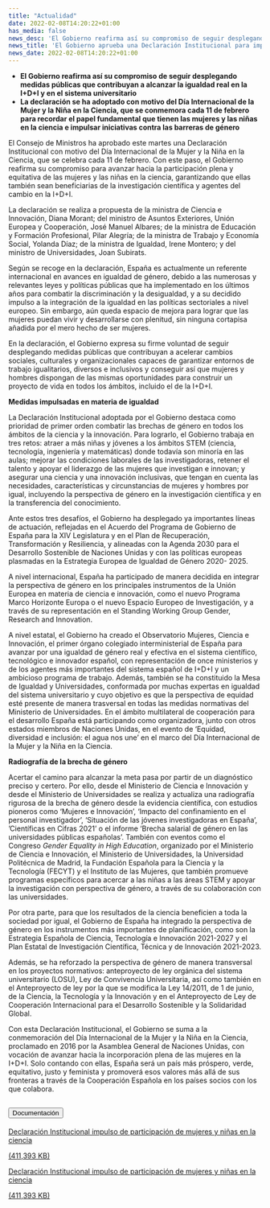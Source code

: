 ```yaml
---
title: "Actualidad"
date: 2022-02-08T14:20:22+01:00
has_media: false
news_desc: 'El Gobierno reafirma así su compromiso de seguir desplegando medidas públicas que contribuyan a alcanzar la igualdad real en la I+D+I y en el sistema universitario La declaración se ha adoptado con motivo del Día Internacional de la Mujer y la Niña en la Ciencia, que se conmemora cada 11 de febrero para recordar el papel fundamental que tienen las mujeres y las niñas en la ciencia e impulsar iniciativas contra las barreras de género.<b>Este contenido incluye:</b> <i class="fal fa-file-</a><i class="fas fa-external-link-alt"></i> </a><i class="fas fa-external-link-alt"></i>_icon"></i>'
news_title: 'El Gobierno aprueba una Declaración Institucional para impulsar la participación plena y equitativa de las mujeres y las niñas en la ciencia'
news_date: 2022-02-08T14:20:22+01:00
---
```

<ul>
<li><b>El Gobierno reafirma as&iacute; su compromiso de seguir desplegando medidas p&uacute;blicas que contribuyan a alcanzar la igualdad real en la I+D+I y en el sistema universitario</b></li>
<li><b>La declaraci&oacute;n se ha adoptado con motivo del D&iacute;a Internacional de la Mujer y la Ni&ntilde;a en la Ciencia, que se conmemora cada 11 de febrero para recordar el papel fundamental que tienen las mujeres y las ni&ntilde;as en la ciencia e impulsar iniciativas contra las barreras de g&eacute;nero</b></li>
</ul>
<p>El Consejo de Ministros ha aprobado este martes una Declaraci&oacute;n Institucional con motivo del D&iacute;a Internacional de la Mujer y la Ni&ntilde;a en la Ciencia, que se celebra cada 11 de febrero. Con este paso, el Gobierno reafirma su compromiso para avanzar hacia la participaci&oacute;n plena y equitativa de las mujeres y las ni&ntilde;as en la ciencia, garantizando que ellas tambi&eacute;n sean beneficiarias de la investigaci&oacute;n cient&iacute;fica y agentes del cambio en la I+D+I.</p>
<p>La declaraci&oacute;n se realiza a propuesta de la ministra de Ciencia e Innovaci&oacute;n, Diana Morant; del ministro de Asuntos Exteriores, Uni&oacute;n Europea y Cooperaci&oacute;n, Jos&eacute; Manuel Albares; de la ministra de Educaci&oacute;n y Formaci&oacute;n Profesional, Pilar Alegr&iacute;a; de la ministra de Trabajo y Econom&iacute;a Social, Yolanda D&iacute;az; de la ministra de Igualdad, Irene Montero; y del ministro de Universidades, Joan Subirats.</p>
<p>Seg&uacute;n se recoge en la declaraci&oacute;n, Espa&ntilde;a es actualmente un referente internacional en avances en igualdad de g&eacute;nero, debido a las numerosas y relevantes leyes y pol&iacute;ticas p&uacute;blicas que ha implementado en los &uacute;ltimos a&ntilde;os para combatir la discriminaci&oacute;n y la desigualdad, y a su decidido impulso a la integraci&oacute;n de la igualdad en las pol&iacute;ticas sectoriales a nivel europeo. Sin embargo, a&uacute;n queda espacio de mejora para lograr que las mujeres puedan vivir y desarrollarse con plenitud, sin ninguna cortapisa a&ntilde;adida por el mero hecho de ser mujeres.</p>
<p>En la declaraci&oacute;n, el Gobierno expresa su firme voluntad de seguir desplegando medidas p&uacute;blicas que contribuyan a acelerar cambios sociales, culturales y organizacionales capaces de garantizar entornos de trabajo igualitarios, diversos e inclusivos y conseguir as&iacute; que mujeres y hombres dispongan de las mismas oportunidades para construir un proyecto de vida en todos los &aacute;mbitos, incluido el de la I+D+I.</p>
<p><b>Medidas impulsadas en materia de igualdad</b></p>
<p>La Declaraci&oacute;n Institucional adoptada por el Gobierno destaca como prioridad de primer orden combatir las brechas de g&eacute;nero en todos los &aacute;mbitos de la ciencia y la innovaci&oacute;n. Para lograrlo, el Gobierno trabaja en tres retos: atraer a m&aacute;s ni&ntilde;as y j&oacute;venes a los &aacute;mbitos STEM (ciencia, tecnolog&iacute;a, ingenier&iacute;a y matem&aacute;ticas) donde todav&iacute;a son minor&iacute;a en las aulas; mejorar las condiciones laborales de las investigadoras, retener el talento y apoyar el liderazgo de las mujeres que investigan e innovan; y asegurar una ciencia y una innovaci&oacute;n inclusivas, que tengan en cuenta las necesidades, caracter&iacute;sticas y circunstancias de mujeres y hombres por igual, incluyendo la perspectiva de g&eacute;nero en la investigaci&oacute;n cient&iacute;fica y en la transferencia del conocimiento.</p>
<p>Ante estos tres desaf&iacute;os, el Gobierno ha desplegado ya importantes l&iacute;neas de actuaci&oacute;n, reflejadas en el Acuerdo del Programa de Gobierno de Espa&ntilde;a para la XIV Legislatura y en el Plan de Recuperaci&oacute;n, Transformaci&oacute;n y Resiliencia, y alineadas con la Agenda 2030 para el Desarrollo Sostenible de Naciones Unidas y con las pol&iacute;ticas europeas plasmadas en la Estrategia Europea de Igualdad de G&eacute;nero 2020- 2025.</p>
<p>A nivel internacional, Espa&ntilde;a ha participado de manera decidida en integrar la perspectiva de g&eacute;nero en los principales instrumentos de la Uni&oacute;n Europea en materia de ciencia e innovaci&oacute;n, como el nuevo Programa Marco Horizonte Europa o el nuevo Espacio Europeo de Investigaci&oacute;n, y a trav&eacute;s de su representaci&oacute;n en el Standing Working Group Gender, Research and Innovation.&nbsp;</p>
<p>A nivel estatal, el Gobierno ha creado el Observatorio Mujeres, Ciencia e Innovaci&oacute;n, el primer &oacute;rgano colegiado interministerial de Espa&ntilde;a para avanzar por una igualdad de g&eacute;nero real y efectiva en el sistema cient&iacute;fico, tecnol&oacute;gico e innovador espa&ntilde;ol, con representaci&oacute;n de once ministerios y de los agentes m&aacute;s importantes del sistema espa&ntilde;ol de I+D+I y un ambicioso programa de trabajo. Adem&aacute;s, tambi&eacute;n se ha constituido la Mesa de Igualdad y Universidades, conformada por muchas expertas en igualdad del sistema universitario y cuyo objetivo es que la perspectiva de equidad est&eacute; presente de manera trasversal en todas las medidas normativas del Ministerio de Universidades. En el &aacute;mbito multilateral de cooperaci&oacute;n para el desarrollo Espa&ntilde;a est&aacute; participando como organizadora, junto con otros estados miembros de Naciones Unidas, en el evento de &lsquo;Equidad, diversidad e inclusi&oacute;n: el agua nos une&rsquo; en el marco del D&iacute;a Internacional de la Mujer y la Ni&ntilde;a en la Ciencia.</p>
<p><b>Radiograf</b><b>&iacute;a de la brecha de g&eacute;nero</b></p>
<p>Acertar el camino para alcanzar la meta pasa por partir de un diagn&oacute;stico preciso y certero. Por ello, desde el Ministerio de Ciencia e Innovaci&oacute;n y desde el Ministerio de Universidades se realiza y actualiza una radiograf&iacute;a rigurosa de la brecha de g&eacute;nero desde la evidencia cient&iacute;fica, con estudios pioneros como &lsquo;Mujeres e Innovaci&oacute;n&rsquo;, &lsquo;Impacto del confinamiento en el personal investigador&rsquo;, &lsquo;Situaci&oacute;n de las j&oacute;venes investigadoras en Espa&ntilde;a&rsquo;, &rsquo;Cient&iacute;ficas en Cifras 2021&rsquo; o el informe &lsquo;Brecha salarial de g&eacute;nero en las universidades p&uacute;blicas espa&ntilde;olas&rsquo;. Tambi&eacute;n con eventos como el Congreso<span>&nbsp;</span><em>Gender Equality in High Education</em>, organizado por el Ministerio de Ciencia e Innovaci&oacute;n, el Ministerio de Universidades, la Universidad Polit&eacute;cnica de Madrid, la Fundaci&oacute;n Espa&ntilde;ola para la Ciencia y la Tecnolog&iacute;a (FECYT) y el Instituto de las Mujeres, que tambi&eacute;n promueve programas espec&iacute;ficos para acercar a las ni&ntilde;as a las &aacute;reas STEM y apoyar la investigaci&oacute;n con perspectiva de g&eacute;nero, a trav&eacute;s de su colaboraci&oacute;n con las universidades.</p>
<p>Por otra parte, para que los resultados de la ciencia beneficien a toda la sociedad por igual, el Gobierno de Espa&ntilde;a ha integrado la perspectiva de g&eacute;nero en los instrumentos m&aacute;s importantes de planificaci&oacute;n, como son la Estrategia Espa&ntilde;ola de Ciencia, Tecnolog&iacute;a e Innovaci&oacute;n 2021-2027 y el Plan Estatal de Investigaci&oacute;n Cient&iacute;fica, T&eacute;cnica y de Innovaci&oacute;n 2021-2023.</p>
<p>Adem&aacute;s, se ha reforzado la perspectiva de g&eacute;nero de manera transversal en los proyectos normativos: anteproyecto de ley org&aacute;nica del sistema universitario (LOSU), Ley de Convivencia Universitaria, as&iacute; como tambi&eacute;n en el Anteproyecto de ley por la que se modifica la Ley 14/2011, de 1 de junio, de la Ciencia, la Tecnolog&iacute;a y la Innovaci&oacute;n y en el Anteproyecto de Ley de Cooperaci&oacute;n Internacional para el Desarrollo Sostenible y la Solidaridad Global.</p>
<p>Con esta Declaraci&oacute;n Institucional, el Gobierno se suma a la conmemoraci&oacute;n del D&iacute;a Internacional de la Mujer y la Ni&ntilde;a en la Ciencia, proclamado en 2016 por la Asamblea General de Naciones Unidas, con vocaci&oacute;n de avanzar hacia la incorporaci&oacute;n plena de las mujeres en la I+D+I. Solo contando con ellas, Espa&ntilde;a ser&aacute; un pa&iacute;s m&aacute;s pr&oacute;spero, verde, equitativo, justo y feminista y promover&aacute; esos valores m&aacute;s all&aacute; de sus fronteras a trav&eacute;s de la Cooperaci&oacute;n Espa&ntilde;ola en los pa&iacute;ses socios con los que colabora.</p>

<section>
    <article>
        <div class="container">
            <div class="row my-45 justify-content-md-center">
                <div class="col-md-10 content_collapse">
                    <div class="accordion accordion_alt" id="accordeonAlt">
                        <div class="accordion-item">
                            <h2 class="accordion-header" id="accordionAltHeading2">
                                <button class="accordion-button expanded" type="button" data-bs-toggle="collapse" data-bs-target="#accordionAlt2" aria-expanded="false" aria-controls="accordionAlt2">
                                    <span class="icon"><i class="fas fa-file-pdf"></i></span>Documentación
                                </button>
                            </h2>
                            <div id="accordionAlt2" class="accordion-collapse collapse show" aria-labelledby="accordionAltHeading2">
                                <div class="accordion-body">
                                    <div id="section_link">
                                        <div class="container-fluid sp">
                                            <div class="row w-100">
                                                <div class="col-lg-12 cards_download_cnt">
                                                    <div class="row jcc_mobile">
                                                        <div class="download_card">
                                                            <a class="card flex-column" href="{{<siteurl>}}documentos/PDF/news/220208_Declaracion_institucional_11f_v2.pdf" target="_blank">
                                                                <div class="card-header">
                                                                    <i class="fal fa-download"></i>
                                                                </div>
                                                                <div class="card-body">
                                                                    <p class="text_body">Declaración Institucional impulso de participación de mujeres y niñas en la ciencia</p>
                                                                    <p class="text_file">
                                                                        <i class="fal fa-file-pdf pdf_icon"></i> (411,393 KB)
                                                                    </p>
                                                                </div>
                                                            </a>
                                                        </div>
                                                    </div>
                                                </div>
                                                <!-- MOBILE VERSION WITH SLIDER -->
                                                <div class="col-12" id="section_box_download_card_slider">
                                                    <div class="swiper" id="slider_download_archive">
                                                        <div class="swiper-wrapper">
                                                        <div class="swiper-slide">
                                                            <div class="download_card">
                                                                <a class="card" href="{{<siteurl>}}documentos/PDF/news/220208_Declaracion_institucional_11f_v2.pdf" target="_blank">
                                                                    <div class="card-header">
                                                                        <i class="fal fa-download"></i>
                                                                    </div>
                                                                    <div class="card-body">
                                                                        <p class="text_body">Declaración Institucional impulso de participación de mujeres y niñas en la ciencia</p>
                                                                        <p class="text_file">
                                                                            <i class="fal fa-file-pdf pdf_icon"></i>(411,393 KB)
                                                                        </p>
                                                                    </div>
                                                                </a>
                                                            </div>
                                                        </div>
                                                        </div>
                                                        <div class="swiper-pagination"></div>
                                                    </div>
                                                </div>
                                            </div>
                                        </div>
                                    </div>
                                </div>
                            </div>
                        </div>
                    </div>
                </div>
            </div>
        </div>
    </article> 
</section>

